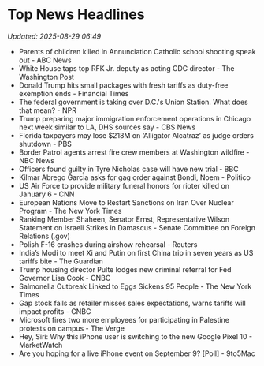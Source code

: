 # Top News Headlines

_Updated: 2025-08-29 06:49_

- Parents of children killed in Annunciation Catholic school shooting speak out - ABC News
- White House taps top RFK Jr. deputy as acting CDC director - The Washington Post
- Donald Trump hits small packages with fresh tariffs as duty-free exemption ends - Financial Times
- The federal government is taking over D.C.'s Union Station. What does that mean? - NPR
- Trump preparing major immigration enforcement operations in Chicago next week similar to LA, DHS sources say - CBS News
- Florida taxpayers may lose $218M on ‘Alligator Alcatraz’ as judge orders shutdown - PBS
- Border Patrol agents arrest fire crew members at Washington wildfire - NBC News
- Officers found guilty in Tyre Nicholas case will have new trial - BBC
- Kilmar Abrego Garcia asks for gag order against Bondi, Noem - Politico
- US Air Force to provide military funeral honors for rioter killed on January 6 - CNN
- European Nations Move to Restart Sanctions on Iran Over Nuclear Program - The New York Times
- Ranking Member Shaheen, Senator Ernst, Representative Wilson Statement on Israeli Strikes in Damascus - Senate Committee on Foreign Relations (.gov)
- Polish F-16 crashes during airshow rehearsal - Reuters
- India’s Modi to meet Xi and Putin on first China trip in seven years as US tariffs bite - The Guardian
- Trump housing director Pulte lodges new criminal referral for Fed Governor Lisa Cook - CNBC
- Salmonella Outbreak Linked to Eggs Sickens 95 People - The New York Times
- Gap stock falls as retailer misses sales expectations, warns tariffs will impact profits - CNBC
- Microsoft fires two more employees for participating in Palestine protests on campus - The Verge
- Hey, Siri: Why this iPhone user is switching to the new Google Pixel 10 - MarketWatch
- Are you hoping for a live iPhone event on September 9? [Poll] - 9to5Mac